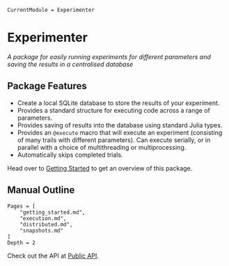 ```@meta
CurrentModule = Experimenter
```

# Experimenter

*A package for easily running experiments for different parameters and saving the results in a centralised database*

## Package Features
- Create a local SQLite database to store the results of your experiment.
- Provides a standard structure for executing code across a range of parameters.
- Provides saving of results into the database using standard Julia types.
- Provides an `@execute` macro that will execute an experiment (consisting of many trails with different parameters). Can execute serially, or in parallel with a choice of multithreading or multiprocessing.
- Automatically skips completed trials.

Head over to [Getting Started](@ref) to get an overview of this package.

## Manual Outline

```@contents
Pages = [
    "getting_started.md",
    "execution.md",
    "distributed.md",
    "snapshots.md"
]
Depth = 2
```

Check out the API at [Public API](@ref).